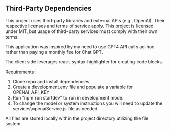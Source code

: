 ## Third-Party Dependencies
This project uses third-party libraries and external APIs (e.g., OpenAI). Their respective licenses and terms of service apply. This project is licensed under MIT, but usage of third-party services must comply with their own terms.

This application was inspired by my need to use GPT4 API calls ad-hoc rather than paying a monthly fee for Chat GPT.

The client side leverages react-syntax-highlighter for creating code blocks.

Requirements:

1. Clone repo and install dependencies
2. Create a development.env file and populate a variable for OPENAI_API_KEY
3. Run "npm run startdev" to run in development mode.
4. To change the model or system instructions you will need to update the services\openaiService.js file as needed.

All files are stored locally within the project directory utilizing the file system.